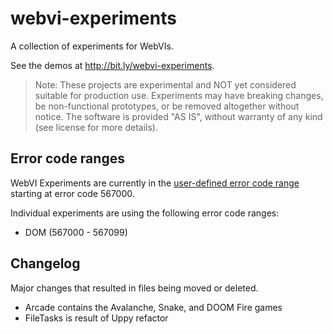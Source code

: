 # webvi-experiments

A collection of experiments for WebVIs.

See the demos at http://bit.ly/webvi-experiments.

> Note: These projects are experimental and NOT yet considered suitable for production use. Experiments may have breaking changes, be non-functional prototypes, or be removed altogether without notice. The software is provided "AS IS", without warranty of any kind (see license for more details).

## Error code ranges

WebVI Experiments are currently in the [user-defined error code range](http://zone.ni.com/reference/en-XX/help/371361R-01/lvhowto/def_cust_errors/) starting at error code 567000.

Individual experiments are using the following error code ranges:

- DOM (567000 - 567099)

## Changelog

Major changes that resulted in files being moved or deleted.

- Arcade contains the Avalanche, Snake, and DOOM Fire games
- FileTasks is result of Uppy refactor
